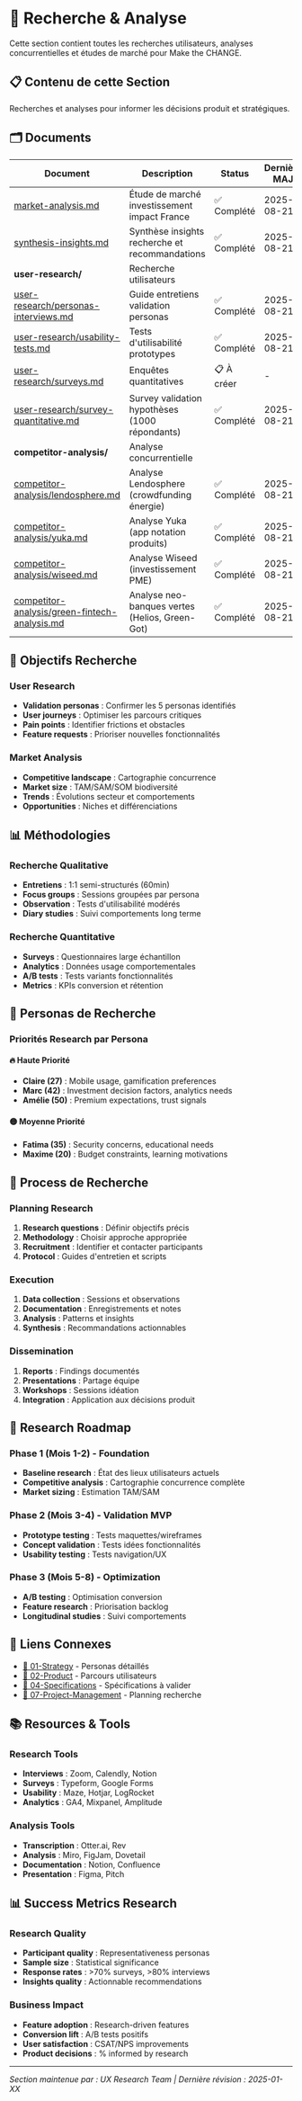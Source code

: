 # 🔬 Recherche & Analyse

Cette section contient toutes les recherches utilisateurs, analyses concurrentielles et études de marché pour Make the CHANGE.

## 📋 Contenu de cette Section

Recherches et analyses pour informer les décisions produit et stratégiques.

## 🗂️ Documents

| Document | Description | Status | Dernière MAJ |
|----------|-------------|--------|--------------|
| [market-analysis.md](./market-analysis.md) | Étude de marché investissement impact France | ✅ Complété | 2025-08-21 |
| [synthesis-insights.md](./synthesis-insights.md) | Synthèse insights recherche et recommandations | ✅ Complété | 2025-08-21 |
| **user-research/** | Recherche utilisateurs | | |
| [user-research/personas-interviews.md](./user-research/personas-interviews.md) | Guide entretiens validation personas | ✅ Complété | 2025-08-21 |
| [user-research/usability-tests.md](./user-research/usability-tests.md) | Tests d'utilisabilité prototypes | ✅ Complété | 2025-08-21 |
| [user-research/surveys.md](./user-research/surveys.md) | Enquêtes quantitatives | 📋 À créer | - |
| [user-research/survey-quantitative.md](./user-research/survey-quantitative.md) | Survey validation hypothèses (1000 répondants) | ✅ Complété | 2025-08-21 |
| **competitor-analysis/** | Analyse concurrentielle | | |
| [competitor-analysis/lendosphere.md](./competitor-analysis/lendosphere.md) | Analyse Lendosphere (crowdfunding énergie) | ✅ Complété | 2025-08-21 |
| [competitor-analysis/yuka.md](./competitor-analysis/yuka.md) | Analyse Yuka (app notation produits) | ✅ Complété | 2025-08-21 |
| [competitor-analysis/wiseed.md](./competitor-analysis/wiseed.md) | Analyse Wiseed (investissement PME) | ✅ Complété | 2025-08-21 |
| [competitor-analysis/green-fintech-analysis.md](./competitor-analysis/green-fintech-analysis.md) | Analyse neo-banques vertes (Helios, Green-Got) | ✅ Complété | 2025-08-21 |

## 🎯 Objectifs Recherche

### User Research
- **Validation personas** : Confirmer les 5 personas identifiés
- **User journeys** : Optimiser les parcours critiques
- **Pain points** : Identifier frictions et obstacles
- **Feature requests** : Prioriser nouvelles fonctionnalités

### Market Analysis
- **Competitive landscape** : Cartographie concurrence
- **Market size** : TAM/SAM/SOM biodiversité  
- **Trends** : Évolutions secteur et comportements
- **Opportunities** : Niches et différenciations

## 📊 Méthodologies

### Recherche Qualitative
- **Entretiens** : 1:1 semi-structurés (60min)
- **Focus groups** : Sessions groupées par persona
- **Observation** : Tests d'utilisabilité modérés
- **Diary studies** : Suivi comportements long terme

### Recherche Quantitative
- **Surveys** : Questionnaires large échantillon
- **Analytics** : Données usage comportementales
- **A/B tests** : Tests variants fonctionnalités
- **Metrics** : KPIs conversion et rétention

## 👥 Personas de Recherche

### Priorités Research par Persona

#### 🔥 Haute Priorité
- **Claire (27)** : Mobile usage, gamification preferences
- **Marc (42)** : Investment decision factors, analytics needs
- **Amélie (50)** : Premium expectations, trust signals

#### 🟡 Moyenne Priorité  
- **Fatima (35)** : Security concerns, educational needs
- **Maxime (20)** : Budget constraints, learning motivations

## 🔄 Process de Recherche

### Planning Research
1. **Research questions** : Définir objectifs précis
2. **Methodology** : Choisir approche appropriée
3. **Recruitment** : Identifier et contacter participants
4. **Protocol** : Guides d'entretien et scripts

### Execution
1. **Data collection** : Sessions et observations
2. **Documentation** : Enregistrements et notes
3. **Analysis** : Patterns et insights
4. **Synthesis** : Recommandations actionnables

### Dissemination
1. **Reports** : Findings documentés
2. **Presentations** : Partage équipe
3. **Workshops** : Sessions idéation
4. **Integration** : Application aux décisions produit

## 📅 Research Roadmap

### Phase 1 (Mois 1-2) - Foundation
- **Baseline research** : État des lieux utilisateurs actuels
- **Competitive analysis** : Cartographie concurrence complète
- **Market sizing** : Estimation TAM/SAM

### Phase 2 (Mois 3-4) - Validation MVP
- **Prototype testing** : Tests maquettes/wireframes
- **Concept validation** : Tests idées fonctionnalités
- **Usability testing** : Tests navigation/UX

### Phase 3 (Mois 5-8) - Optimization
- **A/B testing** : Optimisation conversion
- **Feature research** : Priorisation backlog
- **Longitudinal studies** : Suivi comportements

## 🔗 Liens Connexes

- [💼 01-Strategy](../01-strategy/user-personas.md) - Personas détaillés
- [🎨 02-Product](../02-product/user-journeys.md) - Parcours utilisateurs
- [📱 04-Specifications](../04-specifications/) - Spécifications à valider
- [📅 07-Project-Management](../07-project-management/) - Planning recherche

## 📚 Resources & Tools

### Research Tools
- **Interviews** : Zoom, Calendly, Notion
- **Surveys** : Typeform, Google Forms
- **Usability** : Maze, Hotjar, LogRocket
- **Analytics** : GA4, Mixpanel, Amplitude

### Analysis Tools
- **Transcription** : Otter.ai, Rev
- **Analysis** : Miro, FigJam, Dovetail
- **Documentation** : Notion, Confluence
- **Presentation** : Figma, Pitch

## 📊 Success Metrics Research

### Research Quality
- **Participant quality** : Representativeness personas
- **Sample size** : Statistical significance
- **Response rates** : >70% surveys, >80% interviews
- **Insights quality** : Actionnable recommendations

### Business Impact
- **Feature adoption** : Research-driven features
- **Conversion lift** : A/B tests positifs
- **User satisfaction** : CSAT/NPS improvements
- **Product decisions** : % informed by research

---
*Section maintenue par : UX Research Team | Dernière révision : 2025-01-XX*